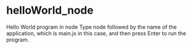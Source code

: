 # helloWorld_node
Hello World program in node
Type node followed by the name of the application, which is main.js in this case, and then press Enter to run the program.
